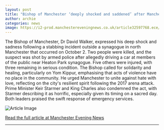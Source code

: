 ```yaml
---
layout: post
title: "Bishop of Manchester ‘deeply shocked and saddened’ after Manchester synagogue attack"
author: archie
categories: news
image: https://i2-prod.manchestereveningnews.co.uk/article32597768.ece/ALTERNATES/s1200/0_010516churchflood12.jpg
---
```

The Bishop of Manchester, Dr David Walker, expressed his deep shock and sadness following a stabbing incident outside a synagogue in north Manchester that occurred on October 2. Two people were killed, and the suspect was shot by armed police after allegedly driving a car at members of the public near Heaton Park synagogue. Five others were injured, with three remaining in serious condition. The Bishop called for solidarity and healing, particularly on Yom Kippur, emphasising that acts of violence have no place in the community. He urged Manchester to unite against hate with love, reflecting on the city's resilient spirit following the 2017 arena attack. Prime Minister Keir Starmer and King Charles also condemned the act, with Starmer describing it as horrific, especially given its timing on a sacred day. Both leaders praised the swift response of emergency services.

![Article Image](https://i2-prod.manchestereveningnews.co.uk/article32597768.ece/ALTERNATES/s1200/0_010516churchflood12.jpg)

[Read the full article at Manchester Evening News](https://www.manchestereveningnews.co.uk/news/greater-manchester-news/bishop-manchester-deeply-shocked-saddened-32597684)

---
